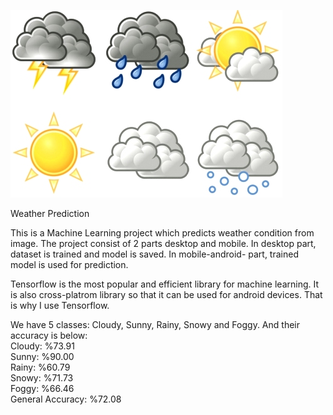 ![Screenshot](weather.jpg)

Weather Prediction<br />

This is a Machine Learning project which predicts weather condition from image. The project consist of 2 parts desktop and mobile. In desktop part, dataset is trained and model is saved. In mobile-android- part, trained model is used for prediction.

Tensorflow is the most popular and efficient library for machine learning. It is also cross-platrom library so that it can be used for android devices. That is why I use Tensorflow.

We have 5 classes: Cloudy, Sunny, Rainy, Snowy and Foggy. And their accuracy is below:<br />
Cloudy: %73.91<br />
Sunny: %90.00<br />
Rainy: %60.79<br />
Snowy: %71.73<br />
Foggy: %66.46<br />
General Accuracy: %72.08




